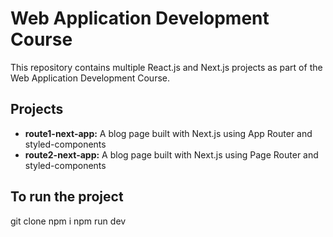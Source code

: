 # Web Application Development Course

This repository contains multiple React.js and Next.js projects as part of the Web Application Development Course.

## Projects
- **route1-next-app:** A blog page built with Next.js using App Router and styled-components
- **route2-next-app:** A blog page built with Next.js using Page Router and styled-components

## To run the project
git clone
npm i
npm run dev